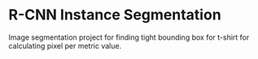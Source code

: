 # R-CNN Instance Segmentation

Image segmentation project for finding tight bounding box for t-shirt for calculating pixel per metric value.